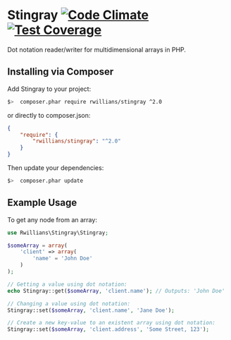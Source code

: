 # Stingray [![Code Climate](https://codeclimate.com/github/rwillians/stingray/badges/gpa.svg)](https://codeclimate.com/github/rwillians/stingray) [![Test Coverage](https://codeclimate.com/github/rwillians/stingray/badges/coverage.svg)](https://codeclimate.com/github/rwillians/stingray/coverage) 

Dot notation reader/writer for multidimensional arrays in PHP.


## Installing via Composer

Add Stingray to your project:

```bash
$>  composer.phar require rwillians/stingray ^2.0
```

or directly to composer.json:

```json
{
    "require": {
        "rwillians/stingray": "^2.0"
    }
}
```

Then update your dependencies:

```bash
$>  composer.phar update
```


## Example Usage

To get any node from an array:

```php
use Rwillians\Stingray\Stingray;

$someArray = array(
    'client' => array(
        'name' = 'John Doe'
    )
);

// Getting a value using dot notation:
echo Stingray::get($someArray, 'client.name'); // Outputs: 'John Doe'

// Changing a value using dot notation:
Stingray::set($someArray, 'client.name', 'Jane Doe');

// Create a new key-value to an existent array using dot notation:
Stingray::set($someArray, 'client.address', 'Some Street, 123');
```